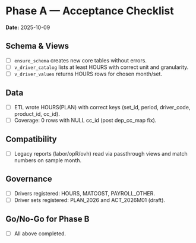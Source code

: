 # Phase A — Acceptance Checklist
**Date:** 2025-10-09

## Schema & Views
- [ ] `ensure_schema` creates new core tables without errors.
- [ ] `v_driver_catalog` lists at least HOURS with correct unit and granularity.
- [ ] `v_driver_values` returns HOURS rows for chosen month/set.

## Data
- [ ] ETL wrote HOURS(PLAN) with correct keys (set_id, period, driver_code, product_id, cc_id).
- [ ] Coverage: 0 rows with NULL cc_id (post dep_cc_map fix).

## Compatibility
- [ ] Legacy reports (labor/opR/ovh) read via passthrough views and match numbers on sample month.

## Governance
- [ ] Drivers registered: HOURS, MATCOST, PAYROLL_OTHER.
- [ ] Driver sets registered: PLAN_2026 and ACT_2026M01 (draft).

## Go/No-Go for Phase B
- [ ] All above completed.
